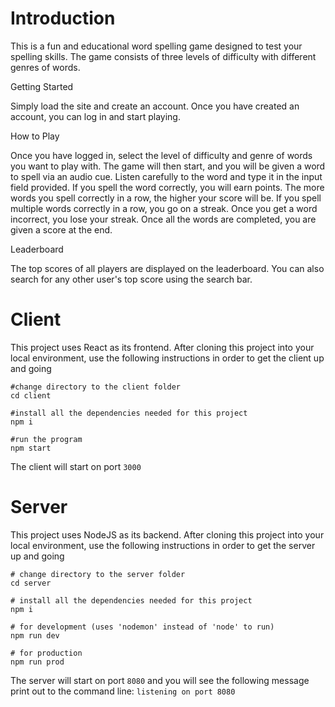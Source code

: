 # Introduction
This is a fun and educational word spelling game designed to test your spelling skills. The game consists of three levels of difficulty with different genres of words.

Getting Started

Simply load the site and create an account. Once you have created an account, you can log in and start playing.

How to Play

Once you have logged in, select the level of difficulty and genre of words you want to play with. The game will then start, and you will be given a word to spell via an audio cue. Listen carefully to the word and type it in the input field provided. If you spell the word correctly, you will earn points. The more words you spell correctly in a row, the higher your score will be. If you spell multiple words correctly in a row, you go on a streak. Once you get a word incorrect, you lose your streak. Once all the words are completed, you are given a score at the end.

Leaderboard

The top scores of all players are displayed on the leaderboard. You can also search for any other user's top score using the search bar.

# Client
This project uses React as its frontend. After cloning this project into your local environment, use the following instructions in order to get the client up and going

```shell
#change directory to the client folder
cd client

#install all the dependencies needed for this project
npm i

#run the program
npm start
```

The client will start on port `3000`
# Server

This project uses NodeJS as its backend. After cloning this project into your local environment, use the following instructions in order to get the server up and going

```shell
# change directory to the server folder
cd server

# install all the dependencies needed for this project
npm i

# for development (uses 'nodemon' instead of 'node' to run)
npm run dev

# for production
npm run prod
```

The server will start on port `8080` and you will see the following message print out to the command line: `listening on port 8080`
